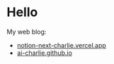 # Hello

My web blog: 
- [notion-next-charlie.vercel.app](https://notion-next-charlie.vercel.app)
- [ai-charlie.github.io](https://ai-charlie.github.io)
